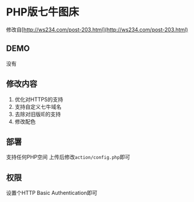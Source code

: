 # PHP版七牛图床

修改自[http://ws234.com/post-203.html](http://ws234.com/post-203.html)

## DEMO
没有

## 修改内容
 1. 优化对HTTPS的支持
 2. 支持自定义七牛域名
 3. 去除对旧版IE的支持
 4. 修改配色

## 部署
支持任何PHP空间 上传后修改`action/config.php`即可

## 权限
设置个HTTP Basic Authentication即可
